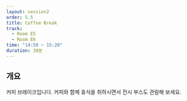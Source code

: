 ```yaml
---
layout: session2
order: 5.5
title: Coffee Break
track:
  - Room E5
  - Room E6
time: "14:50 ~ 15:20"
duration: 30분
---
```


## 개요
커피 브레이크입니다. 커피와 함께 휴식을 취하시면서 전시 부스도 관람해 보세요.
